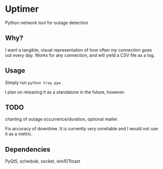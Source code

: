 # Uptimer
 Python network tool for outage detection

## Why?
 I want a tangible, visual representation of how often my connection goes out every day. Works for any connection, and will yield a CSV file as a log.
 
## Usage
 Simply run 
 `python tray.pyw`
 
 I plan on releasing it as a standalone in the future, however.
 
## TODO
 charting of outage occurrence/duration, optional mailer.
 
 Fix accuracy of downtime. It is currently *very* unreliable and I would not use it as a metric.
 
## Dependencies
 PyQt5, schedule, socket, win10Ttoast
 
